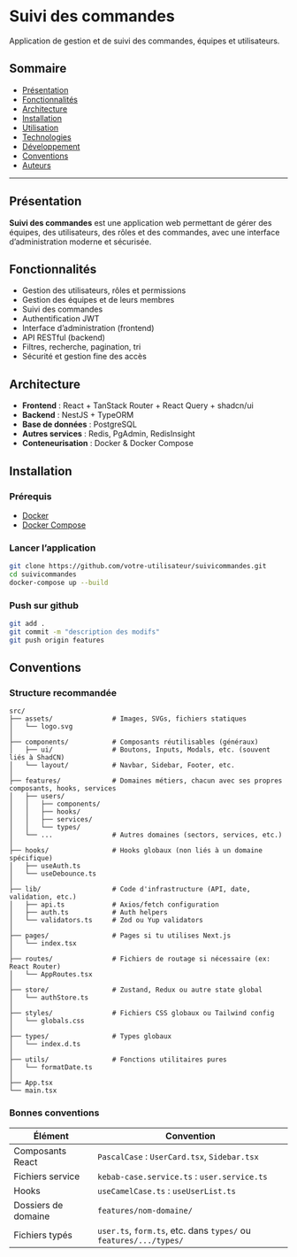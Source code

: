# Suivi des commandes

Application de gestion et de suivi des commandes, équipes et utilisateurs.

## Sommaire

- [Présentation](#présentation)
- [Fonctionnalités](#fonctionnalités)
- [Architecture](#architecture)
- [Installation](#installation)
- [Utilisation](#utilisation)
- [Technologies](#technologies)
- [Développement](#développement)
- [Conventions](#conventions)
- [Auteurs](#auteurs)

---

## Présentation

**Suivi des commandes** est une application web permettant de gérer des équipes, des utilisateurs, des rôles et des commandes, avec une interface d’administration moderne et sécurisée.

## Fonctionnalités

- Gestion des utilisateurs, rôles et permissions
- Gestion des équipes et de leurs membres
- Suivi des commandes
- Authentification JWT
- Interface d’administration (frontend)
- API RESTful (backend)
- Filtres, recherche, pagination, tri
- Sécurité et gestion fine des accès

## Architecture

- **Frontend** : React + TanStack Router + React Query + shadcn/ui
- **Backend** : NestJS + TypeORM
- **Base de données** : PostgreSQL
- **Autres services** : Redis, PgAdmin, RedisInsight
- **Conteneurisation** : Docker & Docker Compose

## Installation

### Prérequis

- [Docker](https://www.docker.com/)
- [Docker Compose](https://docs.docker.com/compose/)

### Lancer l’application

```bash
git clone https://github.com/votre-utilisateur/suivicommandes.git
cd suivicommandes
docker-compose up --build
```

### Push sur github
```bash
git add .
git commit -m "description des modifs"
git push origin features
```

## Conventions

### Structure recommandée

```text
src/
├── assets/               # Images, SVGs, fichiers statiques
│   └── logo.svg
│
├── components/           # Composants réutilisables (généraux)
│   ├── ui/               # Boutons, Inputs, Modals, etc. (souvent liés à ShadCN)
│   └── layout/           # Navbar, Sidebar, Footer, etc.
│
├── features/             # Domaines métiers, chacun avec ses propres composants, hooks, services
│   ├── users/
│   │   ├── components/
│   │   ├── hooks/
│   │   ├── services/
│   │   └── types/
│   └── ...               # Autres domaines (sectors, services, etc.)
│
├── hooks/                # Hooks globaux (non liés à un domaine spécifique)
│   ├── useAuth.ts
│   └── useDebounce.ts
│
├── lib/                  # Code d'infrastructure (API, date, validation, etc.)
│   ├── api.ts            # Axios/fetch configuration
│   ├── auth.ts           # Auth helpers
│   └── validators.ts     # Zod ou Yup validators
│
├── pages/                # Pages si tu utilises Next.js
│   └── index.tsx
│
├── routes/               # Fichiers de routage si nécessaire (ex: React Router)
│   └── AppRoutes.tsx
│
├── store/                # Zustand, Redux ou autre state global
│   └── authStore.ts
│
├── styles/               # Fichiers CSS globaux ou Tailwind config
│   └── globals.css
│
├── types/                # Types globaux
│   └── index.d.ts
│
├── utils/                # Fonctions utilitaires pures
│   └── formatDate.ts
│
├── App.tsx
└── main.tsx
```

### Bonnes conventions

| Élément             | Convention                                                        |
| ------------------- | ----------------------------------------------------------------- |
| Composants React    | `PascalCase` : `UserCard.tsx`, `Sidebar.tsx`                      |
| Fichiers service    | `kebab-case.service.ts` : `user.service.ts`                       |
| Hooks               | `useCamelCase.ts` : `useUserList.ts`                              |
| Dossiers de domaine | `features/nom-domaine/`                                           |
| Fichiers typés      | `user.ts`, `form.ts`, etc. dans `types/` ou `features/.../types/` |
